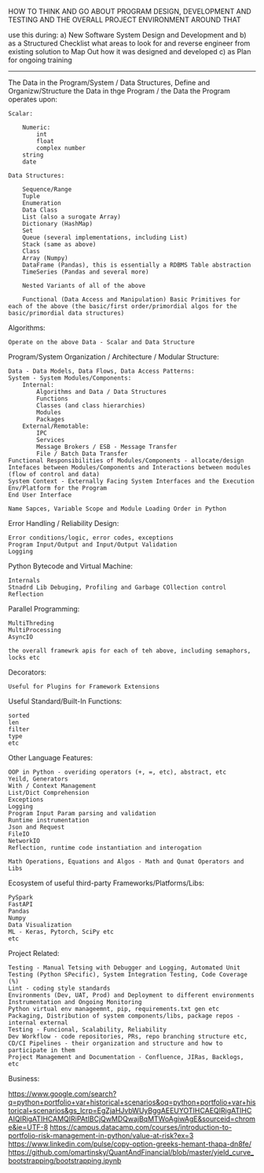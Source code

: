 HOW TO THINK AND GO ABOUT PROGRAM DESIGN, DEVELOPMENT AND TESTING AND THE OVERALL PROJECT ENVIRONMENT AROUND THAT 

use this during: 
a) New Software System Design and Development and 
b) as a Structured Checklist what areas to look for and reverse engineer from existing solution
to Map Out how it was designed and developed
c) as Plan for ongoing training

---------------------------------------------------------------------------------------------------------------------

The Data in the Program/System / Data Structures, Define and Organizw/Structure the Data in thge Program /  the Data the Program operates upon:

    Scalar:

        Numeric:
            int
            float
            complex number
        string
        date
    
    Data Structures:

        Sequence/Range
        Tuple
        Enumeration
        Data Class
        List (also a surogate Array)
        Dictionary (HashMap)
        Set
        Queue (several implementations, including List)
        Stack (same as above)
        Class
        Array (Numpy)
        DataFrame (Pandas), this is essentially a RDBMS Table abstraction
        TimeSeries (Pandas and several more)

        Nested Variants of all of the above

        Functional (Data Access and Manipulation) Basic Primitives for each of the above (the basic/first order/primordial algos for the basic/primordial data structures)

Algorithms:

    Operate on the above Data - Scalar and Data Structure 

Program/System Organization / Architecture / Modular Structure:

    Data - Data Models, Data Flows, Data Access Patterns:
    System - System Modules/Components:
        Internal:
            Algorithms and Data / Data Structures
            Functions
            Classes (and class hierarchies)
            Modules
            Packages
        External/Remotable:
            IPC
            Services
            Message Brokers / ESB - Message Transfer
            File / Batch Data Transfer
    Functional Responsibilities of Modules/Components - allocate/design
    Intefaces between Modules/Components and Interactions between modules (flow of control and data)
    System Context - Externally Facing System Interfaces and the Execution Env/Platform for the Program
    End User Interface

    Name Sapces, Variable Scope and Module Loading Order in Python

Error Handling / Reliability Design:

    Error conditions/logic, error codes, exceptions
    Program Input/Output and Input/Output Validation
    Logging

Python Bytecode and Virtual Machine:

    Internals
    Stnadrd Lib Debuging, Profiling and Garbage COllection control
    Reflection

Parallel Programming:

    MultiThreding
    MultiProcessing
    AsyncIO

    the overall framewrk apis for each of teh above, including semaphors, locks etc
    
Decorators:

    Useful for Plugins for Framework Extensions

Useful Standard/Built-In Functions:

    sorted
    len
    filter
    type
    etc

Other Language Features:

    OOP in Python - overiding operators (+, =, etc), abstract, etc
    Yeild, Generators
    With / Context Management
    List/Dict Comprehension
    Exceptions
    Logging
    Program Input Param parsing and validation
    Runtime instrumentation
    Json and Request
    FileIO
    NetworkIO
    Reflection, runtime code instantiation and interogation
    
    Math Operations, Equations and Algos - Math and Qunat Operators and Libs 

Ecosystem of useful third-party Frameworks/Platforms/Libs:

    PySpark
    FastAPI
    Pandas
    Numpy
    Data Visualization
    ML - Keras, Pytorch, SciPy etc
    etc

Project Related:

    Testing - Manual Tetsing with Debugger and Logging, Automated Unit Testing (Python SPecific), System Integration Testing, Code Coverage (%)
    Lint - coding style standards
    Environments (Dev, UAT, Prod) and Deployment to different environments
    Instrumentation and Ongoing Monitoring
    Python virtual env manageemnt, pip, requirements.txt gen etc
    Packaging, Distribution of system components/libs, package repos - internal external
    Testing - Funcional, Scalability, Reliability
    Dev Workflow - code repositories, PRs, repo branching structure etc, CD/CI Pipelines - their organization and structure and how to participate in them
    Project Management and Documentation - Confluence, JIRas, Backlogs, etc

Business:

https://www.google.com/search?q=python+portfolio+var+historical+scenarios&oq=python+portfolio+var+historical+scenarios&gs_lcrp=EgZjaHJvbWUyBggAEEUYOTIHCAEQIRigATIHCAIQIRigATIHCAMQIRiPAtIBCjQwMDQwajBqMTWoAgiwAgE&sourceid=chrome&ie=UTF-8
https://campus.datacamp.com/courses/introduction-to-portfolio-risk-management-in-python/value-at-risk?ex=3
https://www.linkedin.com/pulse/copy-option-greeks-hemant-thapa-dn8fe/
https://github.com/omartinsky/QuantAndFinancial/blob/master/yield_curve_bootstrapping/bootstrapping.ipynb
